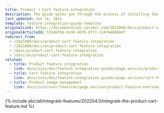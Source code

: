 ```yaml
---
title: Product + Cart feature integration
description: The guide walks you through the process of installing the Product and Cart features in your project.
last_updated: Jun 16, 2021
template: feature-integration-guide-template
originalLink: https://documentation.spryker.com/2021080/docs/product-cart-feature-integration
originalArticleId: 5314b756-dcd4-467b-9777-114744b9d44f
redirect_from:
  - /2021080/docs/product-cart-feature-integration
  - /2021080/docs/en/product-cart-feature-integration
  - /docs/product-cart-feature-integration
  - /docs/en/product-cart-feature-integration
related:
  - title: Product feature integration
    link: docs/scos/dev/feature-integration-guides/page.version/product-feature-integration.html
  - title: Cart feature integration
    link: docs/scos/dev/feature-integration-guides/page.version/cart-feature-integration.html
  - title: Product image management
    link: docs/scos/user/features/page.version/product-feature-overview/product-images-overview.html
---
```


{% include pbc/all/integrate-features/202204.0/integrate-the-product-cart-feature.md %} <!-- To edit, see /_includes/pbc/all/integrate-features/202204.0/integrate-the-product-cart-feature.md -->
